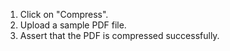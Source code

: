 1. Click on "Compress".
2. Upload a sample PDF file.
3. Assert that the PDF is compressed successfully.